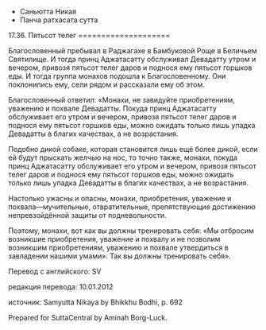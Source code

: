 









* Саньютта Никая
* Панча ратхасата сутта


17\.36\. Пятьсот телег
\=\=\=\=\=\=\=\=\=\=\=\=\=\=\=\=\=\=\=\=



Благословенный пребывал в Раджагахе в Бамбуковой Роще в Беличьем Святилище\. И тогда принц Аджатасатту обслуживал Девадатту утром и вечером, привозя пятьсот телег даров и поднося ему пятьсот горшков еды\. И тогда группа монахов подошла к Благословенному\. Они поклонились ему, сели рядом и рассказали ему об этом\.


Благословенный ответил: «Монахи, не завидуйте приобретениям, уважению и похвале Девадатты\. Покуда принц Аджатасатту обслуживает его утром и вечером, привозя пятьсот телег даров и поднося ему пятьсот горшков еды, можно ожидать только лишь упадка Девадатты в благих качествах, а не возрастания\.


Подобно дикой собаке, которая становится лишь ещё более дикой, если ей будут прыскать желчью на нос, то точно также, монахи, покуда принц Аджатасатту обслуживает его утром и вечером, привозя пятьсот телег даров и поднося ему пятьсот горшков еды, можно ожидать только лишь упадка Девадатты в благих качествах, а не возрастания\.


Настолько ужасны и опасны, монахи, приобретения, уважение и похвала—мучительные, отвратительные, препятствующие достижению непревзойдённой защиты от подневольности\.


Поэтому, монахи, вот как вы должны тренировать себя: «Мы отбросим возникшие приобретения, уважение и похвалу и не позволим возникшим приобретениям, уважению и похвале утвердиться в завладении нашими умами»\. Так вы должны тренировать себя»\.



Перевод с английского: SV


редакция перевода: 10\.01\.2012


источник: Samyutta Nikaya by Bhikkhu Bodhi, p\. 692


Prepared for SuttaCentral by Aminah Borg\-Luck\.






